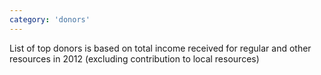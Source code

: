```yaml
---
category: 'donors'
---
```


<p class='heading-desc'>
	List of top donors is based on total income received for regular and other resources in 2012 (excluding contribution to local resources)
</p>